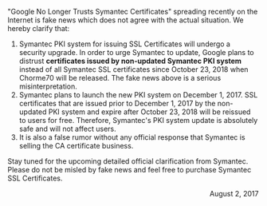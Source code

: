 "Google No Longer Trusts Symantec Certificates" spreading recently on the Internet is fake news which does not agree with the actual situation. We hereby clarify that:

1. Symantec PKI system for issuing SSL Certificates will undergo a security upgrade. In order to urge Symantec to update, Google plans to distrust **certificates issued by non-updated Symantec PKI system** instead of all Symantec SSL certificates since October 23, 2018 when Chorme70 will be released. The fake news above is a serious misinterpretation.  
2. Symantec plans to launch the new PKI system on December 1, 2017. SSL certificates that are issued prior to December 1, 2017 by the non-updated PKI system and expire after October 23, 2018 will be reissued to users for free. Therefore, Symantec's PKI system update is absolutely safe and will not affect users.  
3. It is also a false rumor without any official response that Symantec is selling the CA certificate business.    

Stay tuned for the upcoming detailed official clarification from Symantec. Please do not be misled by fake news and feel free to purchase Symantec SSL Certificates.

<p align="right">August 2, 2017</p>                     

